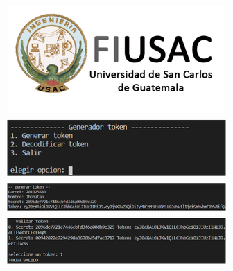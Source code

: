 ![logo](../../doc/Logo.png)

![menu](../../doc/p2menu.png)

![gentok](../../doc/p2gentok.png)

![valtok](../../doc/p2valtok.png)